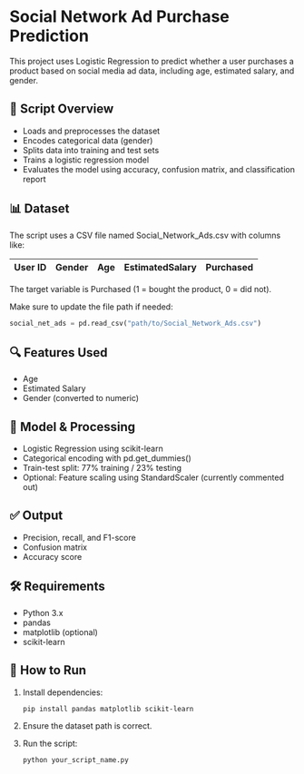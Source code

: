# Social Network Ad Purchase Prediction

This project uses Logistic Regression to predict whether a user purchases a product based on social media ad data, including age, estimated salary, and gender.

## 📄 Script Overview

- Loads and preprocesses the dataset
- Encodes categorical data (gender)
- Splits data into training and test sets
- Trains a logistic regression model
- Evaluates the model using accuracy, confusion matrix, and classification report

## 📊 Dataset

The script uses a CSV file named Social_Network_Ads.csv with columns like:

| User ID | Gender | Age | EstimatedSalary | Purchased |
|---------|--------|-----|------------------|-----------|

The target variable is Purchased (1 = bought the product, 0 = did not).

Make sure to update the file path if needed:
```python
social_net_ads = pd.read_csv("path/to/Social_Network_Ads.csv")
````

## 🔍 Features Used

* Age
* Estimated Salary
* Gender (converted to numeric)

## 🧪 Model & Processing

* Logistic Regression using scikit-learn
* Categorical encoding with pd.get\_dummies()
* Train-test split: 77% training / 23% testing
* Optional: Feature scaling using StandardScaler (currently commented out)

## ✅ Output

* Precision, recall, and F1-score
* Confusion matrix
* Accuracy score

## 🛠 Requirements

* Python 3.x
* pandas
* matplotlib (optional)
* scikit-learn

## 🚀 How to Run

1. Install dependencies:

   ```bash
   pip install pandas matplotlib scikit-learn
   ```

2. Ensure the dataset path is correct.

3. Run the script:

   ```bash
   python your_script_name.py
   ```



